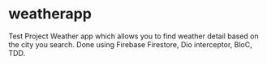 # weatherapp

Test Project Weather app which allows you to find weather detail based on the city you search.
Done using Firebase Firestore, Dio interceptor, BloC, TDD.
